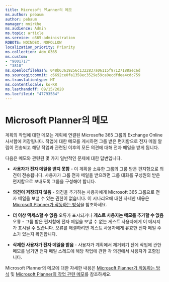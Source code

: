 ```yaml
---
title: Microsoft Planner의 메모
ms.author: pebaum
author: pebaum
manager: mnirkhe
ms.audience: Admin
ms.topic: article
ms.service: o365-administration
ROBOTS: NOINDEX, NOFOLLOW
localization_priority: Priority
ms.collection: Adm_O365
ms.custom:
- "9001717"
- "3810"
ms.openlocfilehash: 048b63619256c1322837a06115f97127188aec6d
ms.sourcegitcommit: c6692ce0fa1358ec3529e59ca0ecdfdea4cdc759
ms.translationtype: HT
ms.contentlocale: ko-KR
ms.lasthandoff: 09/15/2020
ms.locfileid: "47793584"
---
```

# <a name="comments-in-microsoft-planner"></a>Microsoft Planner의 메모

계획의 작업에 대한 메모는 계획에 연결된 Microsofte 365 그룹의 Exchange Online 사서함에 저장됩니다.  작업에 대한 메모를 게시하면 그룹 받은 편지함으로 전자 메일 알림이 전송되고 해당 작업과 관련된 이후의 모든 의견에 대해 전자 메일을 받게 됩니다.

다음은 메모와 관련된 몇 가지 일반적인 문제에 대한 답변입니다.

- **사용자가 전자 메일을 받지 못함** - 이 계획을 소유한 그룹의 그룹 받은 편지함으로 의견이 전송됩니다. 사용자가 그룹 전자 메일을 받으려면 그룹 대화를 구성원의 받은 편지함으로 보내도록 그룹을 구성해야 합니다.

- **의견이 저장되지 않음** - 의견을 추가하는 사용자에게 Microsoft 365 그룹으로 전자 메일을 보낼 수 있는 권한이 없습니다. 이 시나리오에 대한 자세한 내용은 [Microsoft Planner가 작동하는 방식](https://techcommunity.microsoft.com/t5/planner-blog/how-microsoft-planner-works/ba-p/1214736)을 참조하세요.

- **더 이상 액세스할 수 없음** 오류가 표시되거나 **게스트 사용자는 메모를 추가할 수 없음** 오류 - 그룹 받은 편지함에 전자 메일을 보낼 수 없는 게스트 사용자에게 이 메시지가 표시될 수 있습니다. 오류를 해결하려면 게스트 사용자에게 유효한 전자 메일 주소가 있는지 확인합니다.

- **삭제한 사용자가 전자 메일을 받음** - 사용자가 계획에서 제거되기 전에 작업에 관한 메모를 남기면 전자 메일 스레드에 해당 작업에 관한 각 의견에서 사용자가 포함됩니다.

Microsoft Planner의 메모에 대한 자세한 내용은 [Microsoft Planner가 작동하는 방식](https://techcommunity.microsoft.com/t5/planner-blog/how-microsoft-planner-works/ba-p/1214736) 및 [Microsoft Planner의 작업 관련 메모](https://support.microsoft.com/office/fd4aedde-7785-4cd0-96ee-122fbc9140e1)를 참조하세요.
